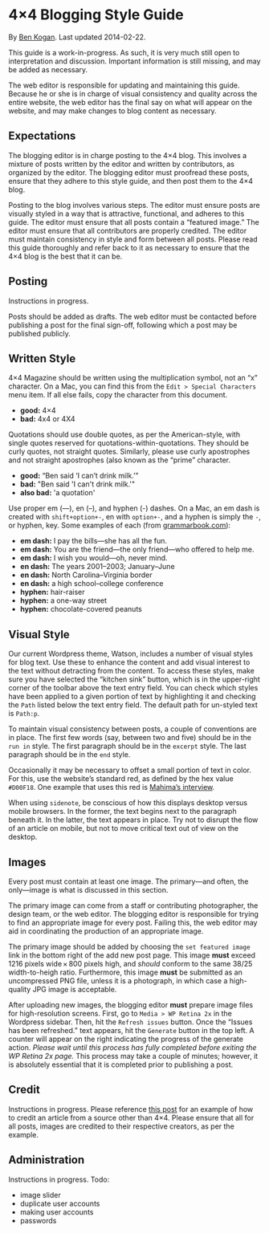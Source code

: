 4×4 Blogging Style Guide
========================

By [Ben Kogan](http://benkogan.com). Last updated 2014-02-22.

This guide is a work-in-progress. As such, it is very much still open to interpretation and discussion. Important information is still missing, and may be added as necessary.

The web editor is responsible for updating and maintaining this guide. Because he or she is in charge of visual consistency and quality across the entire website, the web editor has the final say on what will appear on the website, and may make changes to blog content as necessary.

## Expectations

The blogging editor is in charge posting to the 4×4 blog. This involves a mixture of posts written by the editor and written by contributors, as organized by the editor. The blogging editor must proofread these posts, ensure that they adhere to this style guide, and then post them to the 4×4 blog.

Posting to the blog involves various steps. The editor must ensure posts are visually styled in a way that is attractive, functional, and adheres to this guide. The editor must ensure that all posts contain a “featured image.” The editor must ensure that all contributors are properly credited. The editor must maintain consistency in style and form between all posts. Please read this guide thoroughly and refer back to it as necessary to ensure that the 4×4 blog is the best that it can be.

## Posting

Instructions in progress.

Posts should be added as drafts. The web editor must be contacted before publishing a post for the final sign-off, following which a post may be published publicly.

## Written Style

4×4 Magazine should be written using the multiplication symbol, not an “x” character. On a Mac, you can find this from the `Edit > Special Characters` menu item. If all else fails, copy the character from this document.

- **good:** 4×4
- **bad:** 4x4 or 4X4

Quotations should use double quotes, as per the American-style, with single quotes reserved for quotations-within-quotations. They should be curly quotes, not straight quotes. Similarly, please use curly apostrophes and not straight apostrophes (also known as the “prime” character.

- **good:** “Ben said ‘I can’t drink milk.’”
- **bad:** "Ben said 'I can't drink milk.'"
- **also bad:** 'a quotation'

Use proper em (—), en (–), and hyphen (-) dashes. On a Mac, an em dash is created with `shift+option+-`, en with `option+-`, and a hyphen is simply the `-`, or hyphen, key. Some examples of each (from [grammarbook.com](https://www.grammarbook.com/punctuation/dashes.asp)):

- **em dash:** I pay the bills—she has all the fun.
- **em dash:** You are the friend—the only friend—who offered to help me.
- **em dash:** I wish you would—oh, never mind.
- **en dash:** The years 2001–2003; January–June
- **en dash:** North Carolina–Virginia border
- **en dash:** a high school–college conference
- **hyphen:** hair-raiser
- **hyphen:** a one-way street
- **hyphen:** chocolate-covered peanuts

## Visual Style

Our current Wordpress theme, Watson, includes a number of visual styles for blog text. Use these to enhance the content and add visual interest to the text without detracting from the content. To access these styles, make sure you have selected the “kitchen sink” button, which is in the upper-right corner of the toolbar above the text entry field. You can check which styles have been applied to a given portion of text by highlighting it and checking the `Path` listed below the text entry field. The default path for un-styled text is `Path:p`.

To maintain visual consistency between posts, a couple of conventions are in place. The first few words (say, between two and five) should be in the `run in` style. The first paragraph should be in the `excerpt` style. The last paragraph should be in the `end` style.

Occasionally it may be necessary to offset a small portion of text in color. For this, use the website’s standard red, as defined by the hex value `#D00F18`. One example that uses this red is [Mahima’s interview](http://fourbyfourmag.com/2014/02/interview-mahima-chablani/).

When using `sidenote`, be conscious of how this displays desktop versus mobile browsers. In the former, the text begins next to the paragraph beneath it. In the latter, the text appears in place. Try not to disrupt the flow of an article on mobile, but not to move critical text out of view on the desktop.

## Images

Every post must contain at least one image. The primary—and often, the only—image is what is discussed in this section.

The primary image can come from a staff or contributing photographer, the design team, or the web editor. The blogging editor is responsible for trying to find an appropriate image for every post. Failing this, the web editor may aid in coordinating the production of an appropriate image.

The primary image should be added by choosing the `set featured image` link in the bottom right of the add new post page. This image **must** exceed 1216 pixels wide × 800 pixels high, and *should* conform to the same 38/25 width-to-heigh ratio. Furthermore, this image **must** be submitted as an uncompressed PNG file, unless it is a photograph, in which case a high-quality JPG image is acceptable.

After uploading new images, the blogging editor **must** prepare image files for high-resolution screens. First, go to `Media > WP Retina 2x` in the Wordpress sidebar. Then, hit the `Refresh issues` button. Once the “Issues has been refreshed.” text appears, hit the `Generate` button in the top left. A counter will appear on the right indicating the progress of the generate action. *Please wait until this process has fully completed before exiting the WP Retina 2x page.* This process may take a couple of minutes; however, it is absolutely essential that it is completed prior to publishing a post.

## Credit

Instructions in progress. Please reference [this post](http://fourbyfourmag.com/2013/12/editors-split-quarto-form-new-lit-mag/) for an example of how to credit an article from a source other than 4×4. Please ensure that all for all posts, images are credited to their respective creators, as per the example.

## Administration

Instructions in progress.
Todo:
- image slider
- duplicate user accounts
- making user accounts
- passwords
